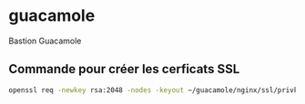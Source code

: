# guacamole
Bastion Guacamole


## Commande pour créer les cerficats SSL

```bash
openssl req -newkey rsa:2048 -nodes -keyout ~/guacamole/nginx/ssl/privkey.pem -x509 -out ~/guacamole/nginx/ssl/fullchain.pem -days 365
```
